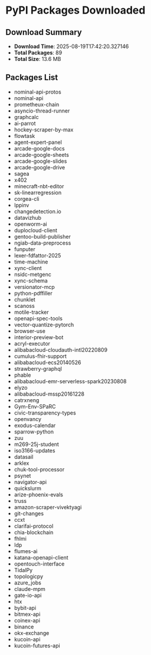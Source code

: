 # PyPI Packages Downloaded

## Download Summary
- **Download Time**: 2025-08-19T17:42:20.327146
- **Total Packages**: 89
- **Total Size**: 13.6 MB

## Packages List
- nominal-api-protos
- nominal-api
- prometheux-chain
- asyncio-thread-runner
- graphcalc
- ai-parrot
- hockey-scraper-by-max
- flowtask
- agent-expert-panel
- arcade-google-docs
- arcade-google-sheets
- arcade-google-slides
- arcade-google-drive
- sagea
- x402
- minecraft-nbt-editor
- sk-linearregression
- corgea-cli
- lppinv
- changedetection.io
- datavizhub
- openworm-ai
- duplocloud-client
- gentoo-build-publisher
- ngiab-data-preprocess
- funputer
- lexer-fdfattor-2025
- time-machine
- xync-client
- nsidc-metgenc
- xync-schema
- versionator-mcp
- python-pdffiller
- chunklet
- scanoss
- motile-tracker
- openapi-spec-tools
- vector-quantize-pytorch
- browser-use
- interior-preview-bot
- acryl-executor
- alibabacloud-cloudauth-intl20220809
- cumulus-fhir-support
- alibabacloud-ecs20140526
- strawberry-graphql
- phable
- alibabacloud-emr-serverless-spark20230808
- elyzo
- alibabacloud-mssp20161228
- catrxneng
- Gym-Env-SPaRC
- civic-transparency-types
- openvancy
- exodus-calendar
- sparrow-python
- zuu
- m269-25j-student
- iso3166-updates
- datasail
- arklex
- chuk-tool-processor
- psynet
- navigator-api
- quickslurm
- arize-phoenix-evals
- truss
- amazon-scraper-vivektyagi
- git-changes
- ccxt
- clarifai-protocol
- chia-blockchain
- fhlmi
- ldp
- flumes-ai
- katana-openapi-client
- opentouch-interface
- TidalPy
- topologicpy
- azure_jobs
- claude-mpm
- gate-io-api
- htx
- bybit-api
- bitmex-api
- coinex-api
- binance
- okx-exchange
- kucoin-api
- kucoin-futures-api
